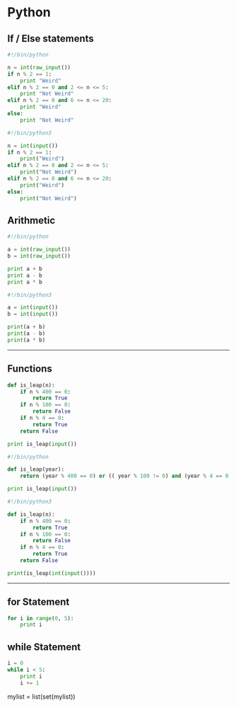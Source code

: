 # Python
## If / Else statements
```python
#!/bin/python

n = int(raw_input())
if n % 2 == 1:
    print "Weird"
elif n % 2 == 0 and 2 <= n <= 5:
    print "Not Weird"
elif n % 2 == 0 and 6 <= n <= 20:
    print "Weird"
else:
    print "Not Weird"
```

```python
#!/bin/python3

n = int(input())
if n % 2 == 1:
    print("Weird")
elif n % 2 == 0 and 2 <= n <= 5:
    print("Not Weird")
elif n % 2 == 0 and 6 <= n <= 20:
    print("Weird")
else:
    print("Not Weird")
```
## Arithmetic

```python
#!/bin/python

a = int(raw_input())
b = int(raw_input())

print a + b
print a - b
print a * b
```
```python
#!/bin/python3

a = int(input())
b = int(input())

print(a + b)
print(a - b)
print(a * b)
```
---
## Functions
```python
def is_leap(n):
    if n % 400 == 0:
        return True
    if n % 100 == 0:
        return False
    if n % 4 == 0:
        return True
    return False

print is_leap(input())
```

```python
#!/bin/python

def is_leap(year):
    return (year % 400 == 0) or (( year % 100 != 0) and (year % 4 == 0))

print is_leap(input())
```
```python
#!/bin/python3

def is_leap(n):
    if n % 400 == 0:
        return True
    if n % 100 == 0:
        return False
    if n % 4 == 0:
        return True
    return False

print(is_leap(int(input())))
```
---
## for Statement
```python
for i in range(0, 5):
    print i
```
## while Statement
```python
i = 0
while i < 5:
    print i
    i += 1
```



mylist = list(set(mylist))

